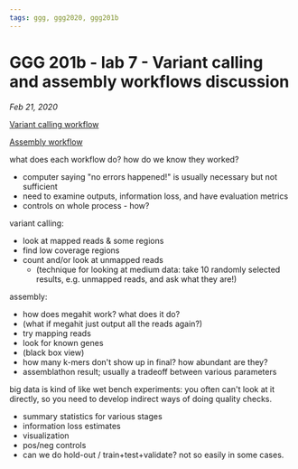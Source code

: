 ```yaml
---
tags: ggg, ggg2020, ggg201b
---
```

# GGG 201b - lab 7 - Variant calling and assembly workflows discussion

*Feb 21, 2020*

[Variant calling workflow](https://github.com/ngs-docs/2020-ggg-201b-variant-calling/blob/master/Snakefile)

[Assembly workflow](https://github.com/ngs-docs/2020-ggg-201b-assembly/blob/master/Snakefile)

what does each workflow do?
how do we know they worked?
- computer saying "no errors happened!" is usually necessary but not sufficient
- need to examine outputs, information loss, and have evaluation metrics
- controls on whole process - how?

variant calling:
* look at mapped reads & some regions
* find low coverage regions
* count and/or look at unmapped reads
	* (technique for looking at medium data: take 10 randomly selected results, e.g. unmapped reads, and ask what they are!)

assembly:
* how does megahit work? what does it do?
* (what if megahit just output all the reads again?)
* try mapping reads
* look for known genes
* (black box view)
* how many k-mers don't show up in final? how abundant are they?
* assemblathon result; usually a tradeoff between various parameters

big data is kind of like wet bench experiments: you often can't look at it directly, so you need to develop indirect ways of doing quality checks.
- summary statistics for various stages
- information loss estimates
- visualization
- pos/neg controls
- can we do hold-out / train+test+validate? not so easily in some cases.

